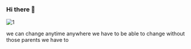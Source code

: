 ### Hi there 👋
![1](https://user-images.githubusercontent.com/69670050/188276534-e5a6b002-9c75-454b-bed2-76ac30652a60.jpg)

we can change anytime anywhere
we have to be able to change without those parents we have to
